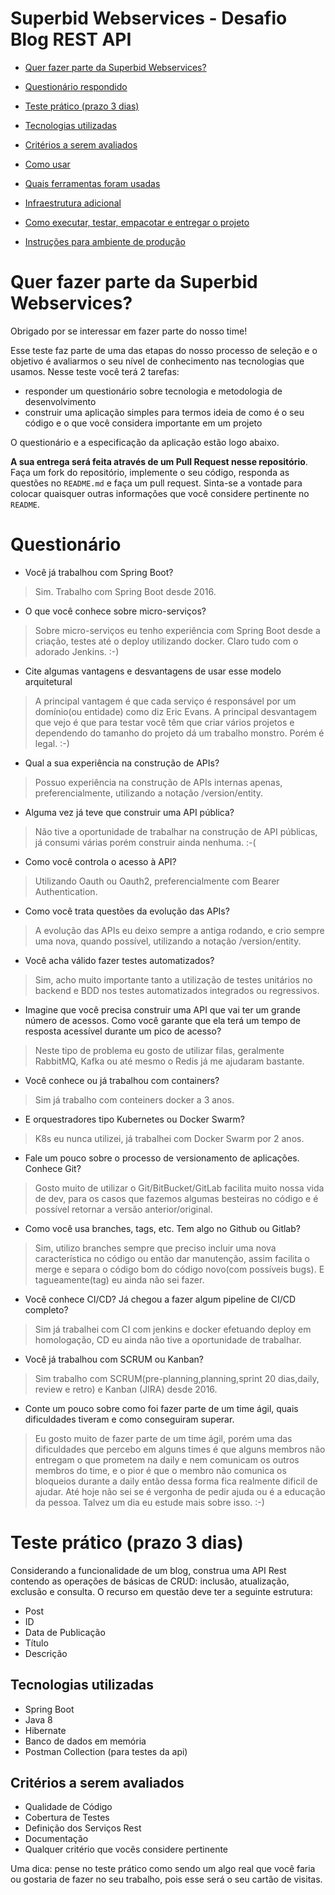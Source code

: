 # Superbid Webservices - Desafio Blog REST API

* [Quer fazer parte da Superbid Webservices?](#quer-fazer-parte-da-superbid-webservices)
* [Questionário respondido](#questionário)
* [Teste prático (prazo 3 dias)](#teste-prático-prazo-3-dias)
* [Tecnologias utilizadas](#tecnologias-utilizadas)
* [Critérios a serem avaliados](#critérios-a-serem-avaliados)


* [Como usar](#como-usar)
* [Quais ferramentas foram usadas](#quais-ferramentas-foram-usadas)
* [Infraestrutura adicional](#infraestrutura-adicional)
* [Como executar, testar, empacotar e entregar o projeto](#como-executar-testar-empacotar-e-entregar-o-projeto)
* [Instruções para ambiente de produção](#instruções-para-ambiente-de-produção)


# Quer fazer parte da Superbid Webservices?

Obrigado por se interessar em fazer parte do nosso time!

Esse teste faz parte de uma das etapas do nosso processo de seleção e o objetivo é avaliarmos o seu nível de conhecimento nas tecnologias que usamos. Nesse teste você terá 2 tarefas:

* responder um questionário sobre tecnologia e metodologia de desenvolvimento
* construir uma aplicação simples para termos ideia de como é o seu código e o que você considera importante em um projeto

O questionário e a especificação da aplicação estão logo abaixo.

**A sua entrega será feita através de um Pull Request nesse repositório**. Faça um fork do repositório, implemente o seu código, responda as questões no `README.md` e faça um pull request. Sinta-se a vontade para colocar quaisquer outras informações que você considere pertinente no `README`.

# Questionário

* Você já trabalhou com Spring Boot?
> Sim. Trabalho com Spring Boot desde 2016. 
* O que você conhece sobre micro-serviços?
> Sobre micro-serviços eu tenho experiência com Spring Boot desde a criação, testes até o deploy utilizando docker. Claro tudo com o adorado Jenkins. :-)
* Cite algumas vantagens e desvantagens de usar esse modelo arquitetural
> A principal vantagem é que cada serviço é responsável por um domínio(ou entidade) como diz Eric Evans. A principal desvantagem que vejo é que para testar você têm que criar vários projetos e dependendo do tamanho do projeto dá um trabalho monstro. Porém é legal. :-)
* Qual a sua experiência na construção de APIs?
> Possuo experiência na construção de APIs internas apenas, preferencialmente, utilizando a notação /version/entity.
* Alguma vez já teve que construir uma API pública?
> Não tive a oportunidade de trabalhar na construção de API públicas, já consumi várias porém construir ainda nenhuma. :-( 
* Como você controla o acesso à API?
> Utilizando Oauth ou Oauth2, preferencialmente com Bearer Authentication.
* Como você trata questões da evolução das APIs?
> A evolução das APIs eu deixo sempre a antiga rodando, e crio sempre uma nova, quando possível, utilizando a notação /version/entity.
* Você acha válido fazer testes automatizados?
> Sim, acho muito importante tanto a utilização de testes unitários no backend e BDD nos testes automatizados integrados ou regressivos.
* Imagine que você precisa construir uma API que vai ter um grande número de acessos. Como você garante que ela terá um tempo de resposta acessível durante um pico de acesso?
> Neste tipo de problema eu gosto de utilizar filas, geralmente RabbitMQ, Kafka ou até mesmo o Redis já me ajudaram bastante. 
* Você conhece ou já trabalhou com containers?
> Sim já trabalho com conteiners docker a 3 anos.
* E orquestradores tipo Kubernetes ou Docker Swarm?
> K8s eu nunca utilizei, já trabalhei com Docker Swarm por 2 anos.
* Fale um pouco sobre o processo de versionamento de aplicações. Conhece Git?
> Gosto muito de utilizar o Git/BitBucket/GitLab facilita muito nossa vida de dev, para os casos que fazemos algumas besteiras no código e é possível retornar a versão anterior/original. 
* Como você usa branches, tags, etc. Tem algo no Github ou Gitlab?
> Sim, utilizo branches sempre que preciso incluir uma nova característica no código ou então dar manutenção, assim facilita o merge e separa o código bom do código novo(com possíveis bugs). E tagueamente(tag) eu ainda não sei fazer. 
* Você conhece CI/CD? Já chegou a fazer algum pipeline de CI/CD completo?
> Sim já trabalhei com CI com jenkins e docker efetuando deploy em homologação, CD eu ainda não tive a oportunidade de trabalhar.
* Você já trabalhou com SCRUM ou Kanban?
> Sim trabalho com SCRUM(pre-planning,planning,sprint 20 dias,daily, review e retro) e Kanban (JIRA) desde 2016.
* Conte um pouco sobre como foi fazer parte de um time ágil, quais dificuldades tiveram e como conseguiram superar.
> Eu gosto muito de fazer parte de um time ágil, porém uma das dificuldades que percebo em alguns times é que alguns membros não entregam o que prometem na daily e nem comunicam os outros membros do time, e o pior é que o membro não comunica os bloqueios durante a daily então dessa forma fica realmente dificil de ajudar. Até hoje não sei se é vergonha de pedir ajuda ou é a educação da pessoa. Talvez um dia eu estude mais sobre isso. :-)

# Teste prático (prazo 3 dias)

Considerando a funcionalidade de um blog, construa uma API Rest contendo as operações de básicas de CRUD: inclusão, atualização, exclusão e consulta. O recurso em questão deve ter a seguinte estrutura:

* Post
* ID
* Data de Publicação
* Título
* Descrição

## Tecnologias utilizadas 

* Spring Boot
* Java 8
* Hibernate
* Banco de dados em memória
* Postman Collection (para testes da api)

## Critérios a serem avaliados

* Qualidade de Código
* Cobertura de Testes
* Definição dos Serviços Rest
* Documentação
* Qualquer critério que vocês considere pertinente

Uma dica: pense no teste prático como sendo um algo real que você faria ou gostaria de fazer no seu trabalho, pois esse será o seu cartão de visitas.
